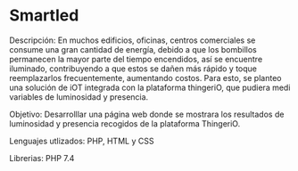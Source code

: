 # Smartled

Descripción: En muchos edificios, oficinas, centros comerciales se consume una gran cantidad de energía, debido a que los bombillos permanecen la mayor parte del tiempo encendidos, así se encuentre iluminado, contribuyendo a que estos se dañen más rápido y toque reemplazarlos frecuentemente, aumentando costos. Para esto, se planteo una solución de iOT integrada con la plataforma thingeriO, que pudiera medi variables de luminosidad y presencia.

Objetivo: Desarrolllar una página web donde se mostrara los resultados de luminosidad y presencia recogidos de la plataforma ThingeriO.

Lenguajes utlizados: PHP, HTML y CSS

Librerias: PHP 7.4
